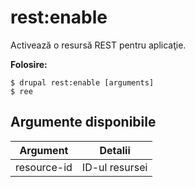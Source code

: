 # rest:enable
Activează o resursă REST pentru aplicaţie.

**Folosire:**
```
$ drupal rest:enable [arguments] 
$ ree  
```

## Argumente disponibile
Argument | Detalii
---------|-------------
resource-id | ID-ul resursei
